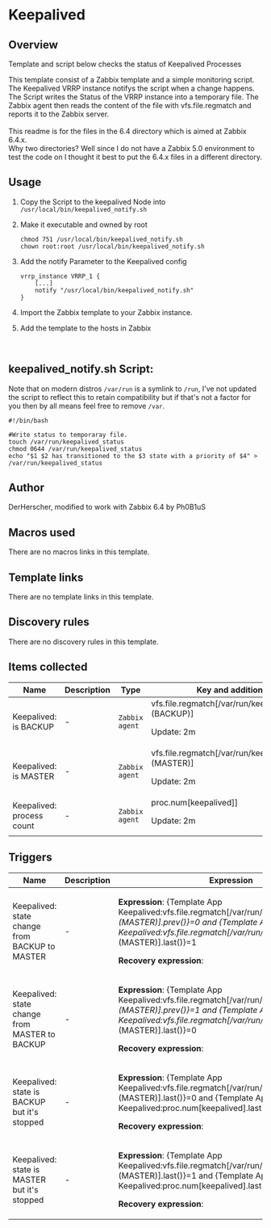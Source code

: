 # Keepalived

## Overview

Template and script below checks the status of Keepalived Processes

<p>
This template consist of a Zabbix template and a simple monitoring script. The Keepalived VRRP instance notifys the script when a change happens. The Script writes the Status of the VRRP instance into a temporary file. The Zabbix agent then reads the content of the file with vfs.file.regmatch and reports it to the Zabbix server.
<br />
<br />
This readme is for the files in the 6.4 directory which is aimed at Zabbix 6.4.x.
<br />
Why two directories? Well since I do not have a Zabbix 5.0 environment to test the code on I thought it best to put the 6.4.x files in a different directory.
</p>


 

## Usage 
1. Copy the Script to the keepalived Node into ```/usr/local/bin/keepalived_notify.sh```


2. Make it executable and owned by root
    ```
    chmod 751 /usr/local/bin/keepalived_notify.sh
    chown root:root /usr/local/bin/keepalived_notify.sh
    ```

3. Add the notify Parameter to the Keepalived config
    ```
    vrrp_instance VRRP_1 {
        [...]
        notify "/usr/local/bin/keepalived_notify.sh"
    }
    ```

4. Import the Zabbix template to your Zabbix instance.
5. Add the template to the hosts in Zabbix

<br>

## **keepalived_notify.sh Script:**
Note that on modern distros `/var/run` is a symlink to `/run`, I've not updated the script to reflect this to retain compatibility but if that's not a factor for you
then by all means feel free to remove `/var`.

```
#!/bin/bash

#Write status to temporaray file.
touch /var/run/keepalived_status
chmod 0644 /var/run/keepalived_status
echo "$1 $2 has transitioned to the $3 state with a priority of $4" > /var/run/keepalived_status
```


## Author

DerHerscher, modified to work with Zabbix 6.4 by Ph0B1uS

## Macros used

There are no macros links in this template.

## Template links

There are no template links in this template.

## Discovery rules

There are no discovery rules in this template.

## Items collected

|Name|Description|Type|Key and additional info|
|----|-----------|----|----|
|Keepalived: is BACKUP|<p>-</p>|`Zabbix agent`|vfs.file.regmatch[/var/run/keepalived_status,^.*(BACKUP)]<p>Update: 2m</p>|
|Keepalived: is MASTER|<p>-</p>|`Zabbix agent`|vfs.file.regmatch[/var/run/keepalived_status,^.*(MASTER)]<p>Update: 2m</p>|
|Keepalived: process count|<p>-</p>|`Zabbix agent`|proc.num[keepalived]]<p>Update: 2m</p>|


## Triggers

|Name|Description|Expression|Priority|
|----|-----------|----------|--------|
|Keepalived: state change from BACKUP to MASTER|<p>-</p>|<p>**Expression**: {Template App Keepalived:vfs.file.regmatch[/var/run/keepalived_status,^.*(MASTER)].prev()}=0 and {Template App Keepalived:vfs.file.regmatch[/var/run/keepalived_status,^.*(MASTER)].last()}=1</p><p>**Recovery expression**: </p>|average|
|Keepalived: state change from MASTER to BACKUP|<p>-</p>|<p>**Expression**: {Template App Keepalived:vfs.file.regmatch[/var/run/keepalived_status,^.*(MASTER)].prev()}=1 and {Template App Keepalived:vfs.file.regmatch[/var/run/keepalived_status,^.*(MASTER)].last()}=0</p><p>**Recovery expression**: </p>|average|
|Keepalived: state is BACKUP but it's stopped|<p>-</p>|<p>**Expression**: {Template App Keepalived:vfs.file.regmatch[/var/run/keepalived_status,^.*(MASTER)].last()}=0 and {Template App Keepalived:proc.num[keepalived].last()}<2</p><p>**Recovery expression**: </p>|high|
|Keepalived: state is MASTER but it's stopped|<p>-</p>|<p>**Expression**: {Template App Keepalived:vfs.file.regmatch[/var/run/keepalived_status,^.*(MASTER)].last()}=1 and {Template App Keepalived:proc.num[keepalived].last()}<2</p><p>**Recovery expression**: </p>|disaster|